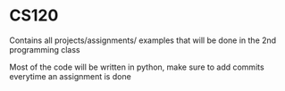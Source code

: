 # CS120
Contains all projects/assignments/ examples that will be done in the 2nd programming class

Most of the code will be written in python, make sure to add commits everytime an assignment is done 
